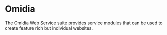 # Omidia
The Omidia Web Service suite provides service modules that can be used to create feature rich but individual websites.
